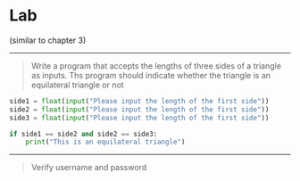 # Lab

(similar to chapter 3)

----------

> Write a program that accepts the lengths of three sides of a triangle as inputs. Ths program should indicate whether the triangle is an equilateral triangle or not

```python
side1 = float(input("Please input the length of the first side"))
side2 = float(input("Please input the length of the first side"))
side3 = float(input("Please input the length of the first side"))

if side1 == side2 and side2 == side3:
    print("This is an equilateral triangle")
```

---------



> Verify username and password


